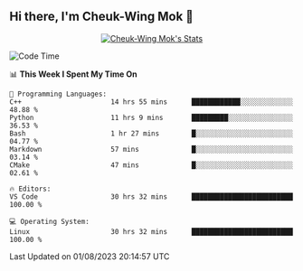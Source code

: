 ## Hi there, I'm Cheuk-Wing Mok 👋

<!--
**mozro0327/mozro0327** is a ✨ _special_ ✨ repository because its `README.md` (this file) appears on your GitHub profile.

Here are some ideas to get you started:

- 🔭 I’m currently working on ...
- 🌱 I’m currently learning ...
- 👯 I’m looking to collaborate on ...
- 🤔 I’m looking for help with ...
- 💬 Ask me about ...
- 📫 How to reach me: ...
- 😄 Pronouns: ...
- ⚡ Fun fact: ...
-->

<p align="center">
  <a href="https://github.com/mozro0327" class="rich-diff-level-one">
    <img src="https://github-readme-stats.vercel.app/api?username=mozro0327&title_color=333&text_color=777" alt="Cheuk-Wing Mok's Stats" >
    <!-- &hide=issues
    <img src="https://github-readme-stats.vercel.app/api?username=mozro0327&hide=issues&title_color=333&text_color=777" alt="Cheuk-Wing Mok's Stats" >
    -->
  </a>
</p>

<!--START_SECTION:waka-->
![Code Time](http://img.shields.io/badge/Code%20Time-1%2C790%20hrs%2055%20mins-blue)

📊 **This Week I Spent My Time On** 

```text
💬 Programming Languages: 
C++                      14 hrs 55 mins      ████████████░░░░░░░░░░░░░   48.88 % 
Python                   11 hrs 9 mins       █████████░░░░░░░░░░░░░░░░   36.53 % 
Bash                     1 hr 27 mins        █░░░░░░░░░░░░░░░░░░░░░░░░   04.77 % 
Markdown                 57 mins             █░░░░░░░░░░░░░░░░░░░░░░░░   03.14 % 
CMake                    47 mins             █░░░░░░░░░░░░░░░░░░░░░░░░   02.61 % 

🔥 Editors: 
VS Code                  30 hrs 32 mins      █████████████████████████   100.00 % 

💻 Operating System: 
Linux                    30 hrs 32 mins      █████████████████████████   100.00 % 
```


 Last Updated on 01/08/2023 20:14:57 UTC
<!--END_SECTION:waka-->
